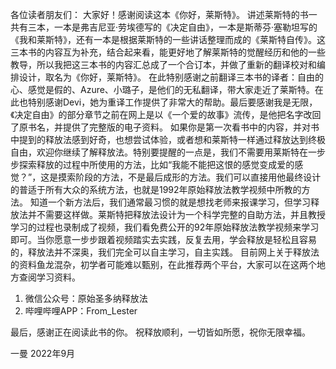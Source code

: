 各位读者朋友们：
大家好！感谢阅读这本《你好，莱斯特》。
讲述莱斯特的书一共有三本，一本是弗吉尼亚·劳埃德写的《决定自由》，一本是斯蒂芬·塞勒坦写的《我和莱斯特》，还有一本是根据莱斯特的一些讲话整理而成的《莱斯特自传》。这三本书的内容互为补充，结合起来看，能更好地了解莱斯特的觉醒经历和他的一些教导，所以我把这三本书的内容汇总成了一个合订本，并做了重新的翻译校对和编排设计，取名为《你好，莱斯特》。
在此特别感谢之前翻译三本书的译者：自由的心、感觉是假的、Azure、小璐子，是他们的无私翻译，带大家走近了莱斯特。在此也特别感谢Devi，她为重译工作提供了非常大的帮助。最后要感谢我是无限，《决定自由》的部分章节之前在网上是以《一个爱的故事》流传，是他把名字改回了原书名，并提供了完整版的电子资料。
如果你是第一次看书中的内容，并对书中提到的释放法感到好奇，也想尝试体验，或者想和莱斯特一样通过释放达到终极自由，欢迎你继续了解释放法。特别要提醒的一点是，我们不需要用莱斯特在一步步探索释放的过程中所使用的方法，比如“我能不能把这恨的感觉变成爱的感觉？”，这是摸索阶段的方法，不是最后成形的方法。我们可以直接用他最终设计的普适于所有大众的系统方法，也就是1992年原始释放法教学视频中所教的方法。
知道一个新方法后，我们通常最习惯的就是想找老师来报课学习，但学习释放法并不需要这样做。莱斯特把释放法设计为一个科学完整的自助方法，并且教授学习的过程也录制成了视频，我们看免费公开的92年原始释放法教学视频来学习即可。当你愿意一步步跟着视频踏实去实践，反复去用，学会释放是轻松且容易的，释放法并不深奥，我们完全可以自主学习，自主实践。
目前网上关于释放法的资料鱼龙混杂，初学者可能难以甄别，在此推荐两个平台，大家可以在这两个地方查阅学习资料。

1. 微信公众号：原始圣多纳释放法 
2. 哔哩哔哩APP：From_Lester

最后，感谢正在阅读此书的你。
祝释放顺利，一切皆如所愿，祝你无限幸福。

一曼
2022年9月
